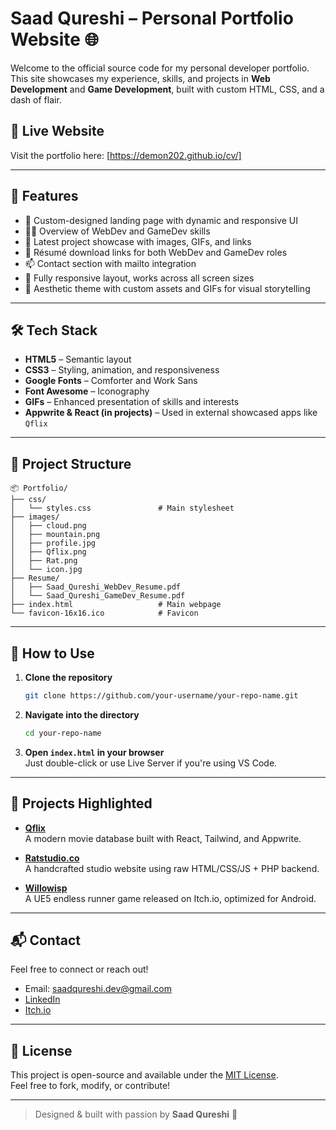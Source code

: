 # Saad Qureshi – Personal Portfolio Website 🌐

Welcome to the official source code for my personal developer portfolio. This site showcases my experience, skills, and projects in **Web Development** and **Game Development**, built with custom HTML, CSS, and a dash of flair.

## 🔗 Live Website

Visit the portfolio here: [https://demon202.github.io/cv/] 

---

## 📌 Features

- 🎨 Custom-designed landing page with dynamic and responsive UI
- 🧑‍💻 Overview of WebDev and GameDev skills
- 🧩 Latest project showcase with images, GIFs, and links
- 📜 Résumé download links for both WebDev and GameDev roles
- 📫 Contact section with mailto integration
- 📱 Fully responsive layout, works across all screen sizes
- 🌄 Aesthetic theme with custom assets and GIFs for visual storytelling

---

## 🛠️ Tech Stack

- **HTML5** – Semantic layout
- **CSS3** – Styling, animation, and responsiveness
- **Google Fonts** – Comforter and Work Sans
- **Font Awesome** – Iconography
- **GIFs** – Enhanced presentation of skills and interests
- **Appwrite & React (in projects)** – Used in external showcased apps like `Qflix`

---

## 📁 Project Structure

```
📦 Portfolio/
├── css/
│   └── styles.css               # Main stylesheet
├── images/
│   ├── cloud.png
│   ├── mountain.png
│   ├── profile.jpg
│   ├── Qflix.png
│   ├── Rat.png
│   └── icon.jpg
├── Resume/
│   ├── Saad_Qureshi_WebDev_Resume.pdf
│   └── Saad_Qureshi_GameDev_Resume.pdf
├── index.html                   # Main webpage
└── favicon-16x16.ico            # Favicon
```

---

## 🚀 How to Use

1. **Clone the repository**  
   ```bash
   git clone https://github.com/your-username/your-repo-name.git
   ```

2. **Navigate into the directory**  
   ```bash
   cd your-repo-name
   ```

3. **Open `index.html` in your browser**  
   Just double-click or use Live Server if you're using VS Code.

---

## 🧩 Projects Highlighted

- [**Qflix**](https://demon202.github.io/Qflix/)  
  A modern movie database built with React, Tailwind, and Appwrite.

- [**Ratstudio.co**](https://ratstudio.co/)  
  A handcrafted studio website using raw HTML/CSS/JS + PHP backend.

- [**Willowisp**](https://ratstudiogames.itch.io/willowisp)  
  A UE5 endless runner game released on Itch.io, optimized for Android.

---

## 📬 Contact

Feel free to connect or reach out!

- Email: [saadqureshi.dev@gmail.com](mailto:saadqureshi.dev@gmail.com)
- [LinkedIn](https://www.linkedin.com/)
- [Itch.io](https://demon202.itch.io/)

---

## 📝 License

This project is open-source and available under the [MIT License](LICENSE).  
Feel free to fork, modify, or contribute!

---

> Designed & built with passion by **Saad Qureshi** 🚀